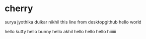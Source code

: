 # cherry
surya
jyothika
dulkar
nikhil
this line from desktopgithub
hello world

hello kutty
hello bunny
hello akhil
hello 
hello hello
hiiiiii
